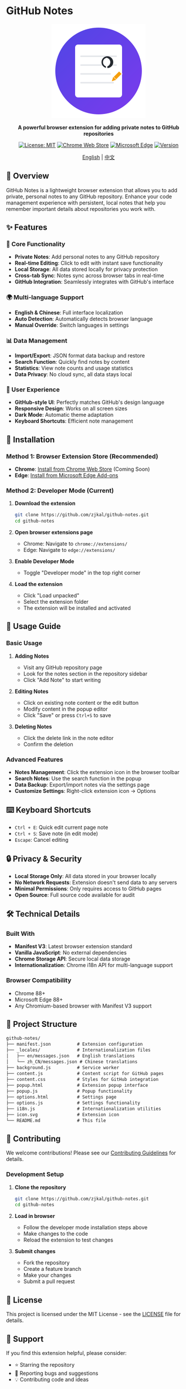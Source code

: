 # GitHub Notes

<div align="center">

![GitHub Notes Logo](icon.svg)

**A powerful browser extension for adding private notes to GitHub repositories**

[![License: MIT](https://img.shields.io/badge/License-MIT-yellow.svg)](https://opensource.org/licenses/MIT)
[![Chrome Web Store](https://img.shields.io/badge/Chrome-Web%20Store-blue)](https://chrome.google.com/webstore)
[![Microsoft Edge](https://img.shields.io/badge/Edge-Add--ons-blue)](https://microsoftedge.microsoft.com/addons/detail/github-notes/kjecncpipakdbomdpagliljcaomojjbk)
[![Version](https://img.shields.io/badge/version-1.0.0-green.svg)](https://github.com/zjkal/github-notes/releases)

[English](README.md) | [中文](README_zh.md)

</div>

## 📝 Overview

GitHub Notes is a lightweight browser extension that allows you to add private, personal notes to any GitHub repository. Enhance your code management experience with persistent, local notes that help you remember important details about repositories you work with.

## ✨ Features

### 🎯 Core Functionality
- **Private Notes**: Add personal notes to any GitHub repository
- **Real-time Editing**: Click to edit with instant save functionality
- **Local Storage**: All data stored locally for privacy protection
- **Cross-tab Sync**: Notes sync across browser tabs in real-time
- **GitHub Integration**: Seamlessly integrates with GitHub's interface

### 🌍 Multi-language Support
- **English & Chinese**: Full interface localization
- **Auto Detection**: Automatically detects browser language
- **Manual Override**: Switch languages in settings

### 📊 Data Management
- **Import/Export**: JSON format data backup and restore
- **Search Function**: Quickly find notes by content
- **Statistics**: View note counts and usage statistics
- **Data Privacy**: No cloud sync, all data stays local

### 🎨 User Experience
- **GitHub-style UI**: Perfectly matches GitHub's design language
- **Responsive Design**: Works on all screen sizes
- **Dark Mode**: Automatic theme adaptation
- **Keyboard Shortcuts**: Efficient note management

## 🚀 Installation

### Method 1: Browser Extension Store (Recommended)
- **Chrome**: [Install from Chrome Web Store](https://chrome.google.com/webstore) (Coming Soon)
- **Edge**: [Install from Microsoft Edge Add-ons](https://microsoftedge.microsoft.com/addons/detail/github-notes/kjecncpipakdbomdpagliljcaomojjbk)

### Method 2: Developer Mode (Current)

1. **Download the extension**
   ```bash
   git clone https://github.com/zjkal/github-notes.git
   cd github-notes
   ```

2. **Open browser extensions page**
   - Chrome: Navigate to `chrome://extensions/`
   - Edge: Navigate to `edge://extensions/`

3. **Enable Developer Mode**
   - Toggle "Developer mode" in the top right corner

4. **Load the extension**
   - Click "Load unpacked"
   - Select the extension folder
   - The extension will be installed and activated

## 📖 Usage Guide

### Basic Usage

1. **Adding Notes**
   - Visit any GitHub repository page
   - Look for the notes section in the repository sidebar
   - Click "Add Note" to start writing

2. **Editing Notes**
   - Click on existing note content or the edit button
   - Modify content in the popup editor
   - Click "Save" or press `Ctrl+S` to save

3. **Deleting Notes**
   - Click the delete link in the note editor
   - Confirm the deletion

### Advanced Features

- **Notes Management**: Click the extension icon in the browser toolbar
- **Search Notes**: Use the search function in the popup
- **Data Backup**: Export/import notes via the settings page
- **Customize Settings**: Right-click extension icon → Options

## ⌨️ Keyboard Shortcuts

- `Ctrl + E`: Quick edit current page note
- `Ctrl + S`: Save note (in edit mode)
- `Escape`: Cancel editing

## 🔒 Privacy & Security

- **Local Storage Only**: All data stored in your browser locally
- **No Network Requests**: Extension doesn't send data to any servers
- **Minimal Permissions**: Only requires access to GitHub pages
- **Open Source**: Full source code available for audit

## 🛠️ Technical Details

### Built With
- **Manifest V3**: Latest browser extension standard
- **Vanilla JavaScript**: No external dependencies
- **Chrome Storage API**: Secure local data storage
- **Internationalization**: Chrome i18n API for multi-language support

### Browser Compatibility
- Chrome 88+
- Microsoft Edge 88+
- Any Chromium-based browser with Manifest V3 support

## 📁 Project Structure

```
github-notes/
├── manifest.json          # Extension configuration
├── _locales/              # Internationalization files
│   ├── en/messages.json   # English translations
│   └── zh_CN/messages.json # Chinese translations
├── background.js          # Service worker
├── content.js             # Content script for GitHub pages
├── content.css            # Styles for GitHub integration
├── popup.html             # Extension popup interface
├── popup.js               # Popup functionality
├── options.html           # Settings page
├── options.js             # Settings functionality
├── i18n.js                # Internationalization utilities
├── icon.svg               # Extension icon
└── README.md              # This file
```

## 🤝 Contributing

We welcome contributions! Please see our [Contributing Guidelines](CONTRIBUTING.md) for details.

### Development Setup

1. **Clone the repository**
   ```bash
   git clone https://github.com/zjkal/github-notes.git
   cd github-notes
   ```

2. **Load in browser**
   - Follow the developer mode installation steps above
   - Make changes to the code
   - Reload the extension to test changes

3. **Submit changes**
   - Fork the repository
   - Create a feature branch
   - Make your changes
   - Submit a pull request

## 📄 License

This project is licensed under the MIT License - see the [LICENSE](LICENSE) file for details.

## 🙏 Support

If you find this extension helpful, please consider:
- ⭐ Starring the repository
- 🐛 Reporting bugs and suggestions
- 💡 Contributing code and ideas